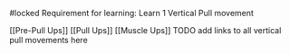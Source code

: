 #locked 
Requirement for learning: Learn 1 Vertical Pull movement

[[Pre-Pull Ups]]
[[Pull Ups]]
[[Muscle Ups]]
TODO add links to all vertical pull movements here
